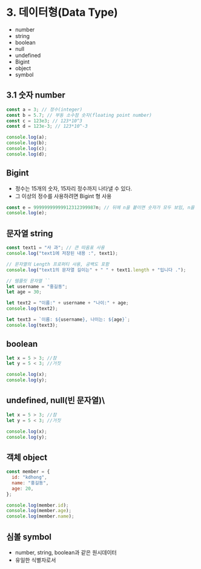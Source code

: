 # 3. 데이터형(Data Type)

- number
- string
- boolean
- null
- undefined
- Bigint
- object
- symbol

## 3.1 숫자 number

```js
const a = 3; // 정수(integer)
const b = 5.7; // 부동 소수점 숫자(floating point number)
const c = 123e3; // 123*10^3
const d = 123e-3; // 123*10^-3

console.log(a);
console.log(b);
console.log(c);
console.log(d);
```

## Bigint

- 정수는 15개의 숫자, 15자리 정수까지 나타낼 수 있다.
- 그 이상의 정수를 사용하려면 Bigint 형 사용

```js
const e = 99999999999912312399987n; // 뒤에 n을 붙이면 숫자가 모두 보임, n을 붙인게 Bigint
console.log(e);
```

## 문자열 string

```js
const text1 = "사 과"; // 큰 따옴표 사용
console.log("text1에 저장된 내용 :", text1);

// 문자열의 Length 프로퍼티 사용, 공백도 포함
console.log("text1의 문자열 길이는" + " " + text1.length + "입니다 .");

// 템플릿 문자열 ``
let username = "홍길동";
let age = 30;

let text2 = "이름:" + username + "나이:" + age;
console.log(text2);

let text3 = `이름: ${username}, 나이는: ${age}`;
console.log(text3);
```

## boolean

```js
let x = 5 > 3; //참
let y = 5 < 3; //거짓

console.log(x);
console.log(y);
```

## undefined, null(빈 문자열)\

```js
let x = 5 > 3; //참
let y = 5 < 3; //거짓

console.log(x);
console.log(y);
```

## 객체 object

```js
const member = {
  id: "kdhong",
  name: "홍길동",
  age: 20,
};

console.log(member.id);
console.log(member.age);
console.log(member.name);
```

## 심볼 symbol

- number, string, boolean과 같은 원시데이터
- 유일한 식별자로서
